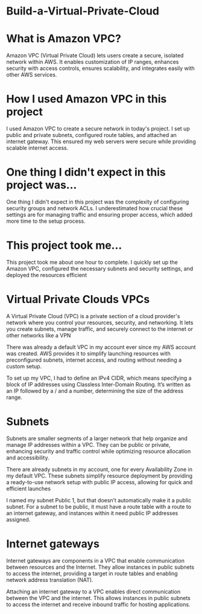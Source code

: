 # Build-a-Virtual-Private-Cloud

# What is Amazon VPC?

Amazon VPC (Virtual Private Cloud) lets users create a secure, isolated
network within AWS. It enables customization of IP ranges, enhances security
with access controls, ensures scalability, and integrates easily with other AWS
services.

# How I used Amazon VPC in this project

I used Amazon VPC to create a secure network in today's project. I set up
public and private subnets, configured route tables, and attached an internet
gateway. This ensured my web servers were secure while providing scalable
internet access.

# One thing I didn't expect in this project was...

One thing I didn't expect in this project was the complexity of configuring
security groups and network ACLs. I underestimated how crucial these settings
are for managing traffic and ensuring proper access, which added more time to
the setup process.

# This project took me...

This project took me about one hour to complete. I quickly set up the Amazon
VPC, configured the necessary subnets and security settings, and deployed
the resources efficient

# Virtual Private Clouds VPCs

A Virtual Private Cloud (VPC) is a private section of a cloud provider's network
where you control your resources, security, and networking. It lets you create
subnets, manage traffic, and securely connect to the internet or other networks
like a VPN

There was already a default VPC in my account ever since my AWS account
was created. AWS provides it to simplify launching resources with preconfigured subnets, internet access, and routing without needing a custom
setup.

To set up my VPC, I had to define an IPv4 CIDR, which means specifying a
block of IP addresses using Classless Inter-Domain Routing. Itʼs written as an IP
followed by a / and a number, determining the size of the address range.

# Subnets

Subnets are smaller segments of a larger network that help organize and
manage IP addresses within a VPC. They can be public or private, enhancing
security and traffic control while optimizing resource allocation and
accessibility.

There are already subnets in my account, one for every Availability Zone in my
default VPC. These subnets simplify resource deployment by providing a
ready-to-use network setup with public IP access, allowing for quick and
efficient launches

I named my subnet Public 1, but that doesnʼt automatically make it a public
subnet. For a subnet to be public, it must have a route table with a route to an
internet gateway, and instances within it need public IP addresses assigned.

# Internet gateways

Internet gateways are components in a VPC that enable communication
between resources and the Internet. They allow instances in public subnets to
access the internet, providing a target in route tables and enabling network
address translation (NAT).

Attaching an internet gateway to a VPC enables direct communication between
the VPC and the internet. This allows instances in public subnets to access the
internet and receive inbound traffic for hosting applications.
